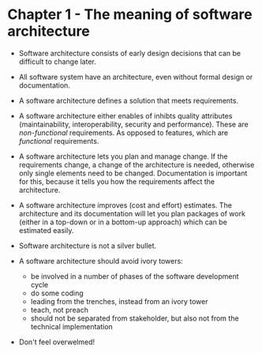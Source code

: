 # Chapter 1 - The meaning of software architecture

- Software architecture consists of early design decisions that can be difficult to change later.
- All software system have an architecture, even without formal design or documentation.

- A software architecture defines a solution that meets requirements.
- A software architecture either enables of inhibts quality attributes
  (maintainability, interoperability, security and performance).
  These are *non-functional* requirements. As opposed to features,
  which are *functional* requirements.
- A software architecture lets you plan and manage change.
  If the requirements change, a change of the architecture is needed,
  otherwise only single elements need to be changed.
  Documentation is important for this, because it tells you how
  the requirements affect the architecture.
- A software architecture improves (cost and effort) estimates.
  The architecture and its documentation will let you plan
  packages of work (either in a top-down or in a bottom-up
  approach) which can be estimated easily.
- Software architecture is not a silver bullet.
- A software architecture should avoid ivory towers:
  * be involved in a number of phases of the software development cycle
  * do some coding
  * leading from the trenches, instead from an ivory tower
  * teach, not preach
  * should not be separated from stakeholder, but also not
    from the technical implementation

- Don't feel overwelmed!
